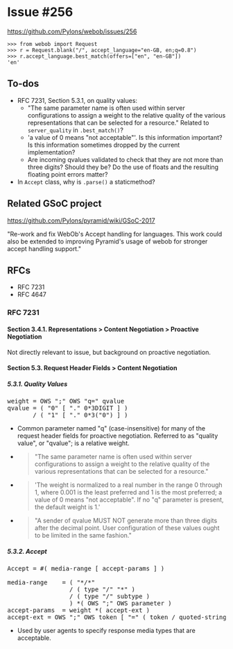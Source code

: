 # Issue #256

https://github.com/Pylons/webob/issues/256


    >>> from webob import Request
    >>> r = Request.blank("/", accept_language="en-GB, en;q=0.8")
    >>> r.accept_language.best_match(offers=["en", "en-GB"])
    'en'


## To-dos

* RFC 7231, Section 5.3.1, on quality values:
	* "The same parameter name is often used within server configurations
	  to assign a weight to the relative quality of the various
	  representations that can be selected for a resource." Related to
	  `server_quality` in `.best_match()`?
	* 'a value of 0 means "not acceptable"'. Is this information important?
	  Is this information sometimes dropped by the current implementation?
	* Are incoming qvalues validated to check that they are not more than
	  three digits? Should they be? Do the use of floats and the resulting
	  floating point errors matter?
* In `Accept` class, why is `.parse()` a staticmethod?


## Related GSoC project

https://github.com/Pylons/pyramid/wiki/GSoC-2017

"Re-work and fix WebOb's Accept handling for languages. This work could also be
extended to improving Pyramid's usage of webob for stronger accept handling
support."


## RFCs

* RFC 7231
* RFC 4647


### RFC 7231

#### Section 3.4.1.  Representations > Content Negotiation > Proactive Negotiation

Not directly relevant to issue, but background on proactive negotiation.


#### Section 5.3.  Request Header Fields > Content Negotiation

##### 5.3.1.  Quality Values

<pre>
weight = OWS ";" OWS "q=" qvalue
qvalue = ( "0" [ "." 0*3DIGIT ] )
       / ( "1" [ "." 0*3("0") ] )
</pre>

* Common parameter named "q" (case-insensitive) for many of the request header
  fields for proactive negotiation. Referred to as "quality value", or
  "qvalue"; is a relative weight.
* > "The same parameter name is often used within server configurations to
  assign a weight to the relative quality of the various representations that
  can be selected for a resource."
* > 'The weight is normalized to a real number in the range 0 through 1, where 0.001 is the least preferred and 1 is the most preferred; a value of 0 means "not acceptable". If no "q" parameter is present, the default weight is 1.'
* > "A sender of qvalue MUST NOT generate more than three digits after the
  decimal point. User configuration of these values ought to be limited in the
  same fashion."


##### 5.3.2.  Accept

<pre>
Accept = #( media-range [ accept-params ] )

media-range    = ( "*/*"
                 / ( type "/" "*" )
                 / ( type "/" subtype )
                 ) *( OWS ";" OWS parameter )
accept-params  = weight *( accept-ext )
accept-ext = OWS ";" OWS token [ "=" ( token / quoted-string ) ]
</pre>

* Used by user agents to specify response media types that are acceptable.
